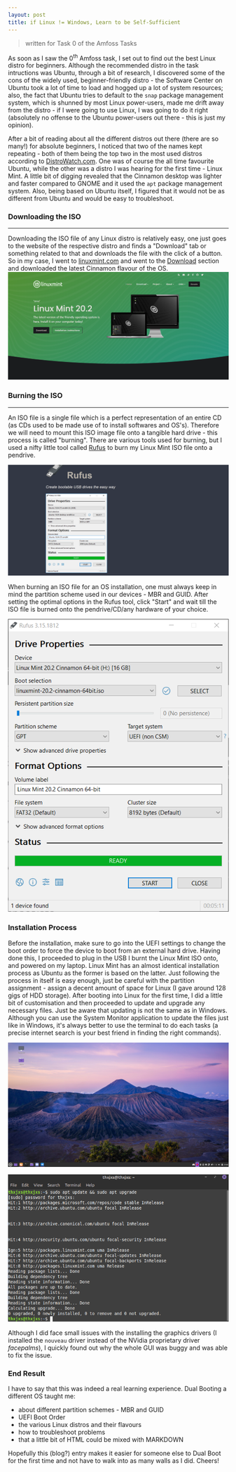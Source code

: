```yaml
---
layout: post
title: if Linux != Windows, Learn to be Self-Sufficient
---
```

>written for Task 0 of the Amfoss Tasks

As soon as I saw the 0<sup>th</sup> Amfoss task, I set out to find out the best Linux distro for beginners. Although the recommended distro in the task intructions was Ubuntu, through a bit of research, I discovered some of the cons of the widely used, beginner-friendly distro - the Software Center on Ubuntu took a lot of time to load and hogged up a lot of system resources; also, the fact that Ubuntu tries to default to the `snap` package management system, which is shunned by most Linux power-users, made me drift away from the distro - if I were going to use Linux, I was going to do it right (absolutely no offense to the Ubuntu power-users out there - this is just my opinion).

After a bit of reading about all the different distros out there (there are so many!) for absolute beginners, I noticed that two of the names kept repeating - both of them being the top two in the most used distros according to [DistroWatch.com](https://distrowatch.com/dwres.php?resource=major). One was of course the all time favourite Ubuntu, while the other was a distro I was hearing for the first time - Linux Mint. A little bit of digging revealed that the Cinnamon desktop was lighter and faster compared to GNOME and it used the `apt` package management system. Also, being based on Ubuntu itself, I figured that it would not be as different from Ubuntu and would be easy to troubleshoot.

### Downloading the ISO
---
Downloading the ISO file of any Linux distro is relatively easy, one just goes to the website of the respective distro and finds a "Download" tab or something related to that and downloads the file with the click of a button. So in my case, I went to [linuxmint.com](https://linuxmint.com) and went to the [Download](https://linuxmint.com/download.php) section and downloaded the latest Cinnamon flavour of the OS.
![Linux Mint Website Image](/images/linuxmint.com.png "Linux Mint Website")

### Burning the ISO
---
An ISO file is a single file which is a perfect representation of an entire CD (as CDs used to be made use of to install softwares and OS's). Therefore we will need to mount this ISO image file onto a tangible hard drive - this process is called "burning". There are various tools used for burning, but I used a nifty little tool called [Rufus](https://rufus.ie) to burn my Linux Mint ISO file onto a pendrive. 

![Rufus Website Image](/images/rufus.ie.png "Rufus Website")

When burning an ISO file for an OS installation, one must always keep in mind the partition scheme used in our devices - MBR and GUID. After setting the optimal options in the Rufus tool, click "Start" and wait till the ISO file is burned onto the pendrive/CD/any hardware of your choice. 

![Rufus Tool Image](/images/rufus_finish.png "Rufus Tool Completed Screen")

### Installation Process
Before the installation, make sure to go into the UEFI settings to change the boot order to force the device to boot from an external hard drive. Having done this, I proceeded to plug in the USB I burnt the Linux Mint ISO onto, and powered on my laptop.
Linux Mint has an almost identical installation process as Ubuntu as the former is based on the latter. Just following the process in itself is easy enough, just be careful with the partition assignment - assign a decent amount of space for Linux (I gave around 128 gigs of HDD storage). After booting into Linux for the first time, I did a little bit of customisation and then proceeded to update and upgrade any necessary files. Just be aware that updating is not the same as in Windows. Although you can use the System Monitor application to update the files just like in Windows, it's always better to use the terminal to do each tasks (a precise internet search is your best friend in finding the right commands).

![Desktop Screenshot](/images/Linux_Mint_Desktop.png "My Linux Mint Desktop")

![Updating Image](/images/updating.png "Updating through the Terminal")

Although I did face small issues with the installing the graphics drivers (I installed the `nouveau` driver instead of the NVidia proprietary driver *facepalms*), I quickly found out why the whole GUI was buggy and was able to fix the issue.

### End Result
I have to say that this was indeed a real learning experience. Dual Booting a different OS taught me:
- about different partition schemes - MBR and GUID
- UEFI Boot Order
- the various Linux distros and their flavours
- how to troubleshoot problems
- that a little bit of HTML could be mixed with MARKDOWN

Hopefully this (blog?) entry makes it easier for someone else to Dual Boot for the first time and not have to walk into as many walls as I did. Cheers!